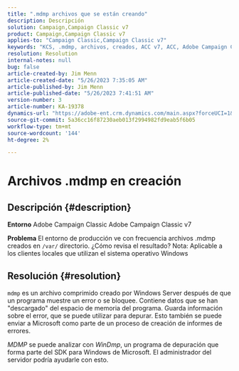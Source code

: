 ```yaml
---
title: ".mdmp archivos que se están creando"
description: Descripción
solution: Campaign,Campaign Classic v7
product: Campaign,Campaign Classic v7
applies-to: "Campaign Classic,Campaign Classic v7"
keywords: "KCS, .mdmp, archivos, creados, ACC v7, ACC, Adobe Campaign Classic, Adobe Campaign Classic v7, preguntas frecuentes"
resolution: Resolution
internal-notes: null
bug: false
article-created-by: Jim Menn
article-created-date: "5/26/2023 7:35:05 AM"
article-published-by: Jim Menn
article-published-date: "5/26/2023 7:41:51 AM"
version-number: 3
article-number: KA-19378
dynamics-url: "https://adobe-ent.crm.dynamics.com/main.aspx?forceUCI=1&pagetype=entityrecord&etn=knowledgearticle&id=98791cd1-97fb-ed11-8849-6045bd006e5a"
source-git-commit: 5a36cc16f87230aeb013f2994982fd9eab5f6b05
workflow-type: tm+mt
source-wordcount: '144'
ht-degree: 2%

---
```


# Archivos .mdmp en creación

## Descripción {#description}


<b>Entorno</b>
Adobe Campaign Classic Adobe Campaign Classic v7

<b>Problema</b>
El entorno de producción ve con frecuencia archivos .mdmp creados en `/var/` directorio. ¿Cómo revisa el resultado?
Nota: Aplicable a los clientes locales que utilizan el sistema operativo Windows


## Resolución {#resolution}


`mdmp` es un archivo comprimido creado por Windows Server después de que un programa muestre un error o se bloquee. Contiene datos que se han &quot;descargado&quot; del espacio de memoria del programa.
Guarda información sobre el error, que se puede utilizar para depurar. Esto también se puede enviar a Microsoft como parte de un proceso de creación de informes de errores.



*MDMP* se puede analizar con *WinDmp*, un programa de depuración que forma parte del SDK para Windows de Microsoft. El administrador del servidor podría ayudarle con esto.
